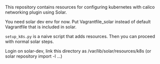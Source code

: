 This repository contains resources for configuring kubernetes with calico networking plugin using Solar.

You need solar dev env for now. Put Vagrantfile_solar instead of default Vagrantfile that is included in solar.

`setup_k8s.py` is a naive script that adds resources. Then you can proceed with normal solar steps.

Login on solar-dev, link this directory as /var/lib/solar/resources/k8s (or solar repository import -l ...)
